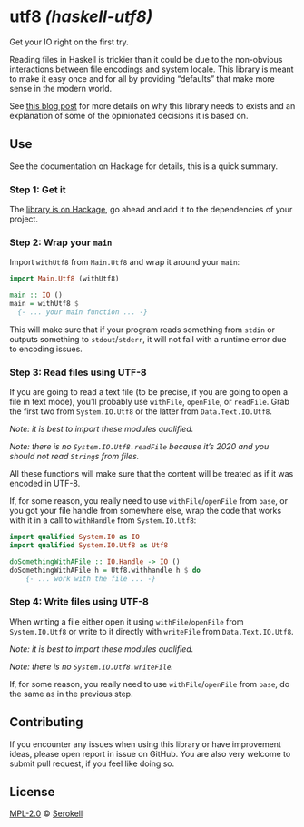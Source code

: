 <!--
SPDX-FileCopyrightText: 2020 Serokell <https://serokell.io/>

SPDX-License-Identifier: MPL-2.0
-->

# utf8 _(haskell-utf8)_

Get your IO right on the first try.

Reading files in Haskell is trickier than it could be due to the non-obvious
interactions between file encodings and system locale. This library is meant
to make it easy once and for all by providing “defaults” that make more sense
in the modern world.

See [this blog post][blog:post] for more details on why this library needs to
exists and an explanation of some of the opinionated decisions it is based on.

[blog:post]: https://serokell.io/blog/haskell-utf8


## Use

See the documentation on Hackage for details, this is a quick summary.

### Step 1: Get it

The [library is on Hackage][hackage:utf8],
go ahead and add it to the dependencies of your project.

[hackage:utf8]: https://hackage.haskell.org/package/utf8

### Step 2: Wrap your `main`

Import `withUtf8` from `Main.Utf8` and wrap it around your `main`:

```haskell
import Main.Utf8 (withUtf8)

main :: IO ()
main = withUtf8 $
  {- ... your main function ... -}
```

This will make sure that if your program reads something from `stdin` or
outputs something to `stdout`/`stderr`, it will not fail with a runtime
error due to encoding issues.

### Step 3: Read files using UTF-8

If you are going to read a text file (to be precise, if you are going to open
a file in text mode), you’ll probably use `withFile`, `openFile`, or `readFile`.
Grab the first two from `System.IO.Utf8` or the latter from `Data.Text.IO.Utf8`.

_Note: it is best to import these modules qualified._

_Note: there is no `System.IO.Utf8.readFile` because it’s 2020 and
you should not read `String`s from files._

All these functions will make sure that the content will be treated as if it
was encoded in UTF-8.

If, for some reason, you really need to use `withFile`/`openFile` from `base`,
or you got your file handle from somewhere else, wrap the code that works
with it in a call to `withHandle` from `System.IO.Utf8`:

```haskell
import qualified System.IO as IO
import qualified System.IO.Utf8 as Utf8

doSomethingWithAFile :: IO.Handle -> IO ()
doSomethingWithAFile h = Utf8.withhandle h $ do
    {- ... work with the file ... -}
```

### Step 4: Write files using UTF-8

When writing a file either open it using `withFile`/`openFile` from
`System.IO.Utf8` or write to it directly with `writeFile` from
`Data.Text.IO.Utf8`.

_Note: it is best to import these modules qualified._

_Note: there is no `System.IO.Utf8.writeFile`._

If, for some reason, you really need to use `withFile`/`openFile` from `base`,
do the same as in the previous step.


## Contributing

If you encounter any issues when using this library or have improvement ideas,
please open report in issue on GitHub. You are also very welcome to submit
pull request, if you feel like doing so.


## License

[MPL-2.0] © [Serokell]

[MPL-2.0]: https://spdx.org/licenses/MPL-2.0.html
[Serokell]: https://serokell.io/
